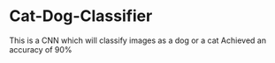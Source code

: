 # Cat-Dog-Classifier
This is a CNN which will classify images as a dog or a cat
Achieved an accuracy of 90%
